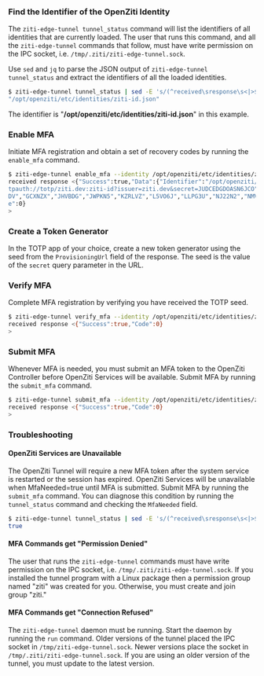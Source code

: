 


### Find the Identifier of the OpenZiti Identity

The `ziti-edge-tunnel tunnel_status` command will list the identifiers of all identities that are currently loaded. The user that runs this command, and all the `ziti-edge-tunnel` commands that follow, must have write permission on the IPC socket, i.e. `/tmp/.ziti/ziti-edge-tunnel.sock`.

Use `sed` and `jq` to parse the JSON output of `ziti-edge-tunnel tunnel_status` and extract the identifiers of all the loaded identities.

```bash
$ ziti-edge-tunnel tunnel_status | sed -E 's/(^received\sresponse\s<|>$)//g' | jq '.Data.Identities[].Identifier'
"/opt/openziti/etc/identities/ziti-id.json"
```

The identifier is "**/opt/openziti/etc/identities/ziti-id.json**" in this example.

### Enable MFA

Initiate MFA registration and obtain a set of recovery codes by running the `enable_mfa` command.

```bash
$ ziti-edge-tunnel enable_mfa --identity /opt/openziti/etc/identities/ziti-id.json     
received response <{"Success":true,"Data":{"Identifier":"/opt/openziti/etc/identities/ziti-id.json","IsVerified":false,"ProvisioningUrl":"o
tpauth://totp/ziti.dev:ziti-id?issuer=ziti.dev&secret=JUDCEDGDOASN6JCO","RecoveryCodes":["2CRGME","3NZXX5","BRBFYQ","C7CG6H","DHF4WI","DPC5
DV","GCXNZX","JHVBDG","JWPKN5","KZRLVZ","L5VO6J","LLPG3U","NJ22N2","NMVG46","RAG2QV","TA6J3R","XVGRRF","Z2TGWZ","ZDW6Y7","ZEOEPL"]},"Cod
e":0}                                                               
>                                                                   
```

### Create a Token Generator

In the TOTP app of your choice, create a new token generator using the seed from the `ProvisioningUrl` field of the response. The seed is the value of the `secret` query parameter in the URL.

### Verify MFA

Complete MFA registration by verifying you have received the TOTP seed.

```bash
$ ziti-edge-tunnel verify_mfa --identity /opt/openziti/etc/identities/ziti-id.json --authcode 193754
received response <{"Success":true,"Code":0}
>
```

### Submit MFA

Whenever MFA is needed, you must submit an MFA token to the OpenZiti Controller before OpenZiti Services will be available. Submit MFA by running the `submit_mfa` command.

```bash
$ ziti-edge-tunnel submit_mfa --identity /opt/openziti/etc/identities/ziti-id.json --authcode 910082
received response <{"Success":true,"Code":0}
>
```

### Troubleshooting

#### OpenZiti Services are Unavailable

The OpenZiti Tunnel will require a new MFA token after the system service is restarted or the session has expired. OpenZiti Services will be unavailable when MfaNeeded=true until MFA is submitted. Submit MFA by running the `submit_mfa` command. You can diagnose this condition by running the `tunnel_status` command and checking the `MfaNeeded` field.

```bash
$ ziti-edge-tunnel tunnel_status | sed -E 's/(^received\sresponse\s<|>$)//g' | jq '.Data.Identities[]|select(.Identifier == "/opt/openziti/etc/identities/ziti-id.json")|.MfaNeeded'
true
```

#### MFA Commands get "Permission Denied"

The user that runs the `ziti-edge-tunnel` commands must have write permission on the IPC socket, i.e. `/tmp/.ziti/ziti-edge-tunnel.sock`. If you installed the tunnel program with a Linux package then a permission group named "ziti" was created for you. Otherwise, you must create and join group "ziti."

#### MFA Commands get "Connection Refused"

The `ziti-edge-tunnel` daemon must be running. Start the daemon by running the `run` command. Older versions of the tunnel placed the IPC socket in `/tmp/ziti-edge-tunnel.sock`. Newer versions place the socket in `/tmp/.ziti/ziti-edge-tunnel.sock`. If you are using an older version of the tunnel, you must update to the latest version.
